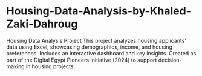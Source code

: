 # Housing-Data-Analysis-by-Khaled-Zaki-Dahroug
Housing Data Analysis Project This project analyzes housing applicants' data using Excel, showcasing demographics, income, and housing preferences. Includes an interactive dashboard and key insights. Created as part of the Digital Egypt Pioneers Initiative (2024) to support decision-making in housing projects.

